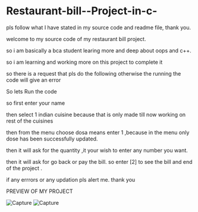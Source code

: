 # Restaurant-bill--Project-in-c-
pls follow what I have stated in my source code and readme file, thank you.


welcome to my source code of my restaurant bill project.

so i am basically a bca student learing more and deep about oops and c++.

so i am learning and working more on this project to complete it 

so there is a request that pls do the following otherwise the running the code will give an error

So lets Run the code

so first enter your name 

then select 1 indian cuisine  because that is only made till now working on rest of the 
cuisines 

then from the menu choose dosa means enter 1 ,because in the menu only dose has been 
successfully updated.

then it will ask for the quantity ,it your wish to enter any number you want.

then it will ask for go back or pay the bill. so enter [2] to see the bill
and end of the project .

if any errrors or any updation pls alert me.
thank you

PREVIEW OF MY PROJECT 

![Capture](https://user-images.githubusercontent.com/91976876/190955341-c7e36ef5-47d8-44fd-aa7d-215521deeaaa.PNG)
![Capture](https://user-images.githubusercontent.com/91976876/190955633-157ca741-1f1f-4bfe-9e43-07df66c42574.PNG)


